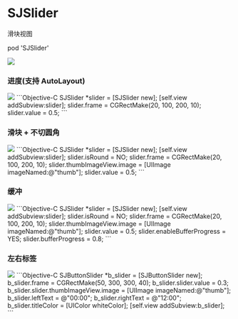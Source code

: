 # SJSlider
滑块视图     

pod 'SJSlider'    

<image src = "https://github.com/changsanjiang/SJSlider/blob/master/SJSliderProjectFile/SJSlider/sample.png">

### 进度(支持 AutoLayout)
<image src = "https://github.com/changsanjiang/SJSlider/blob/master/SJSliderProjectFile/SJSlider/WechatIMG88.png">
```Objective-C
    SJSlider *slider = [SJSlider new];
    [self.view addSubview:slider];
    slider.frame = CGRectMake(20, 100, 200, 10);
    slider.value = 0.5;
```

### 滑块 + 不切圆角
<image src = "https://github.com/changsanjiang/SJSlider/blob/master/SJSliderProjectFile/SJSlider/WechatIMG88.png">
```Objective-C
    SJSlider *slider = [SJSlider new];
    [self.view addSubview:slider];
    slider.isRound = NO;
    slider.frame = CGRectMake(20, 100, 200, 10);
    slider.thumbImageView.image = [UIImage imageNamed:@"thumb"];
    slider.value = 0.5;
```

### 缓冲
<image src = "https://github.com/changsanjiang/SJSlider/blob/master/SJSliderProjectFile/SJSlider/WechatIMG87.png">
```Objective-C
    SJSlider *slider = [SJSlider new];
    [self.view addSubview:slider];
    slider.isRound = NO;
    slider.frame = CGRectMake(20, 100, 200, 10);
    slider.thumbImageView.image = [UIImage imageNamed:@"thumb"];
    slider.value = 0.5;
    slider.enableBufferProgress = YES;
    slider.bufferProgress = 0.8;
```

### 左右标签
<image src = "https://github.com/changsanjiang/SJSlider/blob/master/SJSliderProjectFile/SJSlider/WechatIMG89.png">
```Objective-C
    SJButtonSlider *b_slider = [SJButtonSlider new];
    b_slider.frame = CGRectMake(50, 300, 300, 40);
    b_slider.slider.value = 0.3;
    b_slider.slider.thumbImageView.image = [UIImage imageNamed:@"thumb"];
    b_slider.leftText = @"00:00";
    b_slider.rightText = @"12:00";
    b_slider.titleColor = [UIColor whiteColor];
    [self.view addSubview:b_slider];
```
